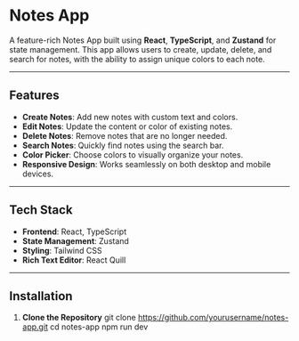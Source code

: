 # Notes App

A feature-rich Notes App built using **React**, **TypeScript**, and **Zustand** for state management. This app allows users to create, update, delete, and search for notes, with the ability to assign unique colors to each note.

---

## Features

- **Create Notes**: Add new notes with custom text and colors.
- **Edit Notes**: Update the content or color of existing notes.
- **Delete Notes**: Remove notes that are no longer needed.
- **Search Notes**: Quickly find notes using the search bar.
- **Color Picker**: Choose colors to visually organize your notes.
- **Responsive Design**: Works seamlessly on both desktop and mobile devices.

---

## Tech Stack

- **Frontend**: React, TypeScript
- **State Management**: Zustand
- **Styling**: Tailwind CSS
- **Rich Text Editor**: React Quill

---

## Installation

1. **Clone the Repository**
   git clone https://github.com/yourusername/notes-app.git
   cd notes-app
   npm run dev
